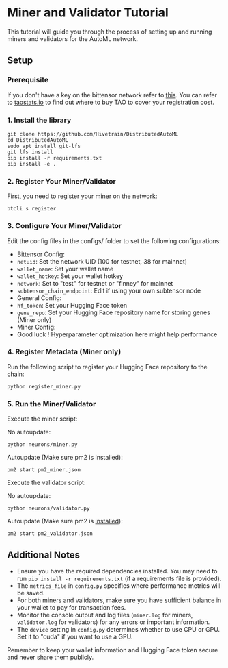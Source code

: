 # Miner and Validator Tutorial

This tutorial will guide you through the process of setting up and running miners and validators for the AutoML network.

## Setup

### Prerequisite

If you don't have a key on the bittensor network refer to [this](https://docs.bittensor.com/getting-started/wallets). You can refer to [taostats.io](https://taostats.io) to find out where to buy TAO to cover your registration cost.

### 1. Install the library

```
git clone https://github.com/Hivetrain/DistributedAutoML
cd DistributedAutoML
sudo apt install git-lfs
git lfs install
pip install -r requirements.txt
pip install -e .
```

### 2. Register Your Miner/Validator

First, you need to register your miner on the network:

```
btcli s register
```

### 3. Configure Your Miner/Validator

Edit the config files in the configs/ folder to set the following configurations:

- Bittensor Config:
- `netuid`: Set the network UID (100 for testnet, 38 for mainnet)
- `wallet_name`: Set your wallet name
- `wallet_hotkey`: Set your wallet hotkey
- `network`: Set to "test" for testnet or "finney" for mainnet
- `subtensor_chain_endpoint`: Edit if using your own subtensor node
- General Config:
- `hf_token`: Set your Hugging Face token
- `gene_repo`: Set your Hugging Face repository name for storing genes (Miner only)
- Miner Config:
- Good luck ! Hyperparameter optimization here might help performance

### 4. Register Metadata (Miner only)

Run the following script to register your Hugging Face repository to the chain:

```
python register_miner.py
```

### 5. Run the Miner/Validator

Execute the miner script:

No autoupdate:
```
python neurons/miner.py
```
Autoupdate (Make sure pm2 is installed):
```
pm2 start pm2_miner.json
```

Execute the validator script:

No autoupdate:
```
python neurons/validator.py
```
Autoupdate (Make sure pm2 is [installed](https://pm2.io/docs/runtime/guide/installation/)):
```
pm2 start pm2_validator.json
```

## Additional Notes

- Ensure you have the required dependencies installed. You may need to run `pip install -r requirements.txt` (if a requirements file is provided).
- The `metrics_file` in `config.py` specifies where performance metrics will be saved.
- For both miners and validators, make sure you have sufficient balance in your wallet to pay for transaction fees.
- Monitor the console output and log files (`miner.log` for miners, `validator.log` for validators) for any errors or important information.
- The `device` setting in `config.py` determines whether to use CPU or GPU. Set it to "cuda" if you want to use a GPU.

Remember to keep your wallet information and Hugging Face token secure and never share them publicly.
